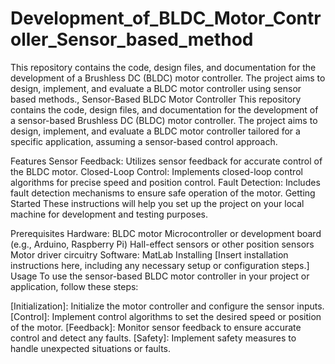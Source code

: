 # Development_of_BLDC_Motor_Controller_Sensor_based_method
This repository contains the code, design files, and documentation for the development of a Brushless DC (BLDC) motor controller. The project aims to design, implement, and evaluate a BLDC motor controller using sensor based methods., 
Sensor-Based BLDC Motor Controller
This repository contains the code, design files, and documentation for the development of a sensor-based Brushless DC (BLDC) motor controller. The project aims to design, implement, and evaluate a BLDC motor controller tailored for a specific application, assuming a sensor-based control approach.

Features
Sensor Feedback: Utilizes sensor feedback for accurate control of the BLDC motor.
Closed-Loop Control: Implements closed-loop control algorithms for precise speed and position control.
Fault Detection: Includes fault detection mechanisms to ensure safe operation of the motor.
Getting Started
These instructions will help you set up the project on your local machine for development and testing purposes.

Prerequisites
Hardware:
BLDC motor
Microcontroller or development board (e.g., Arduino, Raspberry Pi)
Hall-effect sensors or other position sensors
Motor driver circuitry
Software:
MatLab
Installing
[Insert installation instructions here, including any necessary setup or configuration steps.]
Usage
To use the sensor-based BLDC motor controller in your project or application, follow these steps:

[Initialization]: Initialize the motor controller and configure the sensor inputs.
[Control]: Implement control algorithms to set the desired speed or position of the motor.
[Feedback]: Monitor sensor feedback to ensure accurate control and detect any faults.
[Safety]: Implement safety measures to handle unexpected situations or faults.
